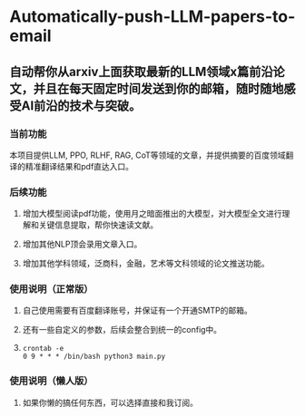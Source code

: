# Automatically-push-LLM-papers-to-email
## 自动帮你从**arxiv**上面获取最新的**LLM**领域x篇前沿论文，并且在每天固定时间发送到你的邮箱，随时随地感受AI前沿的技术与突破。





### 当前功能

本项目提供LLM, PPO, RLHF, RAG, CoT等领域的文章，并提供摘要的百度领域翻译的精准翻译结果和pdf直达入口。





### 后续功能

1. 增加大模型阅读pdf功能，使用月之暗面推出的大模型，对大模型全文进行理解和关键信息提取，帮你快速读文献。

2. 增加其他NLP顶会录用文章入口。
3. 增加其他学科领域，泛商科，金融，艺术等文科领域的论文推送功能。





### 使用说明（正常版）

1. 自己使用需要有百度翻译账号，并保证有一个开通SMTP的邮箱。

2. 还有一些自定义的参数，后续会整合到统一的config中。

3. ```
   crontab -e
   0 9 * * * /bin/bash python3 main.py
   ```

   

### 使用说明（懒人版）

1. 如果你懒的搞任何东西，可以选择直接和我订阅。

